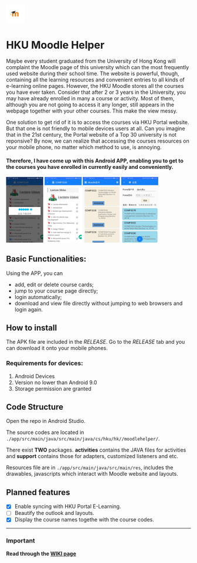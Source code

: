 <img src="app/src/main/res/mipmap-xxxhdpi/ic_launcher_foreground.png" alt="icon" width="10%"></img>
# HKU Moodle Helper

Maybe every student graduated from the University of Hong Kong will complaint the Moodle page of this university
which can the most frequently used website during their school time. The website is powerful, though, containing 
all the learning resources and convenient entries to all kinds of e-learning online pages. However, the HKU Moodle
stores all the courses you have ever taken. Consider that after 2 or 3 years in the University, you may have already
enrolled in many a course or activity. Most of them, although you are not going to access it any longer, still appears
in the webpage together with your other courses. This make the view messy. 

One solution to get rid of it is to access the courses via HKU Portal website. But that one is not friendly to
mobile devices users at all. Can you imagine that in the 21st century, the Portal website of a Top 30 university
is not reponsive? By now, we can realize that accessing the courses resources on your mobile phone, no matter which
method to use, is annoying. 

#### Therefore, I have come up with this Android APP, enabling you to get to the courses you have enrolled in currently easily and conveniently. 

<img src=".idea/img/1.jpg" alt="Loading dialog" width="20%"></img>
<img src=".idea/img/2.jpg" alt="Moodle content" width="20%"></img>
<img src=".idea/img/4.jpg" alt="Cards for courses" width="20%"></img>
<img src=".idea/img/3.jpg" alt="Setting activities" width="20%"></img>

## Basic Functionalities: 

Using the APP, you can 
 * add, edit or delete course cards;
 * jump to your course page directly; 
 * login automatically; 
 * download and view file directly without jumping to web browsers and login again.
 
## How to install

The APK file are included in the *RELEASE*. Go to the *RELEASE* tab and you can download it onto your mobile
phones. 

### Requirements for devices: 
1. Android Devices
1. Version no lower than Android 9.0
1. Storage permission are granted
 
## Code Structure

Open the repo in Android Studio. 

The source codes are located in `./app/src/main/java/src/main/java/cs/hku/hk//moodlehelper/`. 

There exist **TWO** packages. **activities**  contains the JAVA files for activities and 
**support** contains those for adapters, customized listeners and etc. 

Resources file are in `./app/src/main/java/src/main/res`, includes the drawables, javascripts which
interact with Moodle website and layouts. 

## Planned features
- [x] Enable syncing with HKU Portal E-Learning. 
- [ ] Beautify the outlook and layouts. 
- [x] Display the course names togethe with the course codes. 

-----

### Important
**Read through the [WIKI page](https://https://github.com/EE-LiuYunhao/moodlehelper/wiki)**
